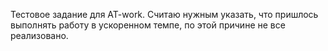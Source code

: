 Тестовое задание для AT-work. Считаю нужным указать, что пришлось выполнять работу в ускоренном темпе, по этой причине не все реализовано. 
